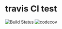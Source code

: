 # travis CI test

[![Build Status](https://travis-ci.org/wangzhishi/travis_example.svg?branch=master)](https://travis-ci.org/wangzhishi/travis_example)
[![codecov](https://codecov.io/gh/wangzhishi/travis_example/branch/master/graph/badge.svg)](https://codecov.io/gh/wangzhishi/travis_example)